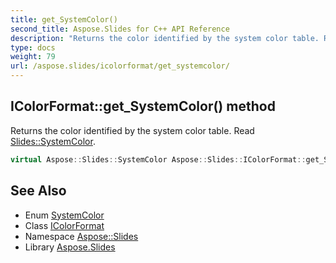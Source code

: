 ```yaml
---
title: get_SystemColor()
second_title: Aspose.Slides for C++ API Reference
description: "Returns the color identified by the system color table. Read Slides::SystemColor."
type: docs
weight: 79
url: /aspose.slides/icolorformat/get_systemcolor/
---
```

## IColorFormat::get_SystemColor() method


Returns the color identified by the system color table. Read [Slides::SystemColor](../../systemcolor/).

```cpp
virtual Aspose::Slides::SystemColor Aspose::Slides::IColorFormat::get_SystemColor()=0
```

## See Also

* Enum [SystemColor](../../systemcolor/)
* Class [IColorFormat](../)
* Namespace [Aspose::Slides](../../)
* Library [Aspose.Slides](../../../)